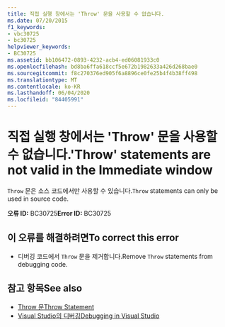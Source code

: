 ```yaml
---
title: 직접 실행 창에서는 'Throw' 문을 사용할 수 없습니다.
ms.date: 07/20/2015
f1_keywords:
- vbc30725
- bc30725
helpviewer_keywords:
- BC30725
ms.assetid: bb106472-0893-4232-acb4-ed06081933c0
ms.openlocfilehash: bd8ba6ffa618ccf5e672b1982633a426d268bae0
ms.sourcegitcommit: f8c270376ed905f6a8896ce0fe25b4f4b38ff498
ms.translationtype: MT
ms.contentlocale: ko-KR
ms.lasthandoff: 06/04/2020
ms.locfileid: "84405991"
---
```

# <a name="throw-statements-are-not-valid-in-the-immediate-window"></a><span data-ttu-id="22394-102">직접 실행 창에서는 'Throw' 문을 사용할 수 없습니다.</span><span class="sxs-lookup"><span data-stu-id="22394-102">'Throw' statements are not valid in the Immediate window</span></span>
<span data-ttu-id="22394-103">`Throw` 문은 소스 코드에서만 사용할 수 있습니다.</span><span class="sxs-lookup"><span data-stu-id="22394-103">`Throw` statements can only be used in source code.</span></span>  
  
 <span data-ttu-id="22394-104">**오류 ID:** BC30725</span><span class="sxs-lookup"><span data-stu-id="22394-104">**Error ID:** BC30725</span></span>  
  
## <a name="to-correct-this-error"></a><span data-ttu-id="22394-105">이 오류를 해결하려면</span><span class="sxs-lookup"><span data-stu-id="22394-105">To correct this error</span></span>  
  
- <span data-ttu-id="22394-106">디버깅 코드에서 `Throw` 문을 제거합니다.</span><span class="sxs-lookup"><span data-stu-id="22394-106">Remove `Throw` statements from debugging code.</span></span>  
  
## <a name="see-also"></a><span data-ttu-id="22394-107">참고 항목</span><span class="sxs-lookup"><span data-stu-id="22394-107">See also</span></span>

- [<span data-ttu-id="22394-108">Throw 문</span><span class="sxs-lookup"><span data-stu-id="22394-108">Throw Statement</span></span>](../language-reference/statements/throw-statement.md)
- [<span data-ttu-id="22394-109">Visual Studio의 디버깅</span><span class="sxs-lookup"><span data-stu-id="22394-109">Debugging in Visual Studio</span></span>](/visualstudio/debugger/debugger-feature-tour)
